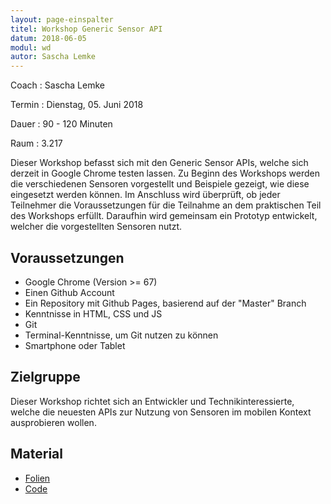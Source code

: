 ```yaml
---
layout: page-einspalter
titel: Workshop Generic Sensor API
datum: 2018-06-05
modul: wd
autor: Sascha Lemke
---
```


Coach
: Sascha Lemke

Termin
: Dienstag, 05. Juni 2018

Dauer
: 90 - 120 Minuten

Raum
: 3.217

Dieser Workshop befasst sich mit den Generic Sensor APIs, welche sich derzeit in Google Chrome testen lassen. Zu Beginn des Workshops werden die verschiedenen Sensoren vorgestellt und Beispiele gezeigt, wie diese eingesetzt werden können. Im Anschluss wird überprüft, ob jeder Teilnehmer die Voraussetzungen für die Teilnahme an dem praktischen Teil des Workshops erfüllt. Daraufhin wird gemeinsam ein Prototyp entwickelt, welcher die vorgestellten Sensoren nutzt.

## Voraussetzungen
- Google Chrome (Version >= 67)
- Einen Github Account
- Ein Repository mit Github Pages, basierend auf der "Master" Branch
- Kenntnisse in HTML, CSS und JS
- Git
- Terminal-Kenntnisse, um Git nutzen zu können
- Smartphone oder Tablet

## Zielgruppe
Dieser Workshop richtet sich an Entwickler und Technikinteressierte, welche die neuesten APIs zur Nutzung von Sensoren im mobilen Kontext ausprobieren wollen.

## Material
* [Folien](https://slemke.github.io/generic-sensor-api-slides/index.html)
* [Code](https://github.com/slemke/generic-sensor-api-workshop)

